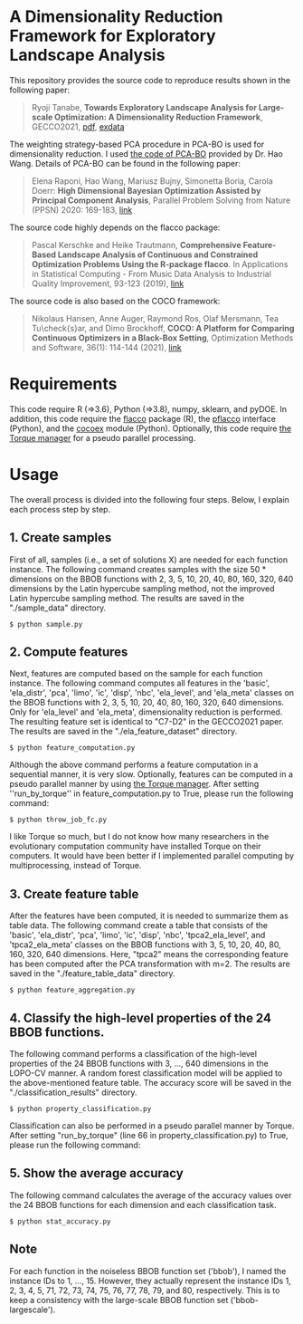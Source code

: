 # A Dimensionality Reduction Framework for Exploratory Landscape Analysis

This repository provides the source code to reproduce results shown in the following paper:

> Ryoji Tanabe, **Towards Exploratory Landscape Analysis for Large-scale Optimization: A Dimensionality Reduction Framework**, GECCO2021, [pdf](https://arxiv.org/abs/2104.10301), [exdata](https://drive.google.com/drive/folders/1MRiiirvi-bJmaO56h3xlZrGITR4oERIP?usp=sharing)

The weighting strategy-based PCA procedure in PCA-BO is used for dimensionality reduction. I used [the code of PCA-BO](https://github.com/wangronin/Bayesian-Optimization) provided by Dr. Hao Wang. Details of PCA-BO can be found in the following paper:

> Elena Raponi, Hao Wang, Mariusz Bujny, Simonetta Boria, Carola Doerr: **High Dimensional Bayesian Optimization Assisted by Principal Component Analysis**, Parallel Problem Solving from Nature (PPSN) 2020: 169-183, [link](https://arxiv.org/abs/2007.00925)

The source code highly depends on the flacco package:

> Pascal Kerschke and Heike Trautmann, **Comprehensive Feature-Based Landscape Analysis of Continuous and Constrained Optimization Problems Using the R-package flacco**. In Applications in Statistical Computing - From Music Data Analysis to Industrial Quality Improvement, 93-123 (2019), [link](https://arxiv.org/abs/1708.05258)
 
The source code is also based on the COCO framework:

> Nikolaus Hansen, Anne Auger, Raymond Ros, Olaf Mersmann, Tea Tu\check{s}ar, and Dimo Brockhoff, **COCO: A Platform for Comparing Continuous Optimizers in a Black-Box Setting**, Optimization Methods and Software, 36(1): 114-144 (2021), [link](https://arxiv.org/abs/1603.08785)

# Requirements

This code require R (=>3.6), Python (=>3.8), numpy, sklearn, and pyDOE. In addition, this code require the [flacco](https://github.com/kerschke/flacco) package (R), the [pflacco](https://github.com/Reiyan/pflacco) interface (Python), and the [cocoex](https://github.com/numbbo/coco) module (Python). Optionally, this code require [the Torque manager](https://github.com/adaptivecomputing/torque) for a pseudo parallel processing.

# Usage

The overall process is divided into the following four steps. Below, I explain each process step by step.
 
## 1. Create samples

First of all, samples (i.e., a set of solutions X) are needed for each function instance. The following command creates samples with the size 50 * dimensions on the BBOB functions with 2, 3, 5, 10, 20, 40, 80, 160, 320, 640 dimensions by the Latin hypercube sampling method, not the improved Latin hypercube sampling method. The results are saved in the "./sample_data" directory.

```
$ python sample.py
```

## 2. Compute features

Next, features are computed based on the sample for each function instance. The following command computes all features in the 'basic', 'ela_distr', 'pca', 'limo', 'ic', 'disp', 'nbc', 'ela_level', and 'ela_meta' classes on the BBOB functions with 2, 3, 5, 10, 20, 40, 80, 160, 320, 640 dimensions. Only for 'ela_level' and 'ela_meta', dimensionality reduction is performed. The resulting feature set is identical to "C7-D2" in the GECCO2021 paper. The results are saved in the "./ela_feature_dataset" directory.

```
$ python feature_computation.py
```

Although the above command performs a feature computation in a sequential manner, it is very slow. Optionally, features can be computed in a pseudo parallel manner by using [the Torque manager](https://github.com/adaptivecomputing/torque). After setting ''run_by_torque'' in feature_computation.py to True, please run the following command:

```
$ python throw_job_fc.py
```

I like Torque so much, but I do not know how many researchers in the evolutionary computation community have installed Torque on their computers. It would have been better if I implemented parallel computing by multiprocessing, instead of Torque.

## 3. Create feature table

After the features have been computed, it is needed to summarize them as table data. The following command create a table that consists of the 'basic', 'ela_distr', 'pca', 'limo', 'ic', 'disp', 'nbc', 'tpca2_ela_level', and 'tpca2_ela_meta' classes on the BBOB functions with 3, 5, 10, 20, 40, 80, 160, 320, 640 dimensions. Here, "tpca2" means the corresponding feature has been computed after the PCA transformation with m=2. The results are saved in the "./feature_table_data" directory.

```
$ python feature_aggregation.py
```

## 4. Classify the high-level properties of the 24 BBOB functions.

The following command performs a classification of the high-level properties of the 24 BBOB functions with 3, ..., 640 dimensions in the LOPO-CV manner. A random forest classification model will be applied to the above-mentioned feature table. The accuracy score will be saved in the "./classification_results" directory.

```
$ python property_classification.py
```

Classification can also be performed in a pseudo parallel manner by Torque. After setting "run_by_torque" (line 66 in property_classification.py) to True, please run the following command:


## 5. Show the average accuracy

The following command calculates the average of the accuracy values over the 24 BBOB functions for each dimension and each classification task.

```
$ python stat_accuracy.py
```

## Note

For each function in the noiseless BBOB function set ('bbob'), I named the instance IDs to 1, ..., 15. However, they actually represent the instance IDs 1, 2, 3, 4, 5, 71, 72, 73, 74, 75, 76, 77, 78, 79, and 80, respectively. This is to keep a consistency with the large-scale BBOB function set ('bbob-largescale').
